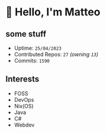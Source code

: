 # 👋 Hello, I'm Matteo

## some stuff

- Uptime: `25/04/2023`
- Contributed Repos: `27` *(owning `13`)*
- Commits: `1590`

## Interests

- FOSS
- DevOps
- Nix(OS)
- Java
- C#
- Webdev
